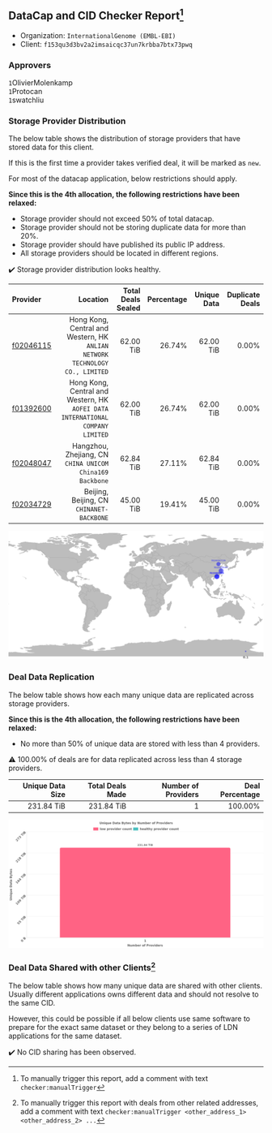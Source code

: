 ## DataCap and CID Checker Report[^1]
 - Organization: `InternationalGenome (EMBL-EBI)`
 - Client: `f153qu3d3bv2a2imsaicqc37un7krbba7btx73pwq`
### Approvers
`1`OlivierMolenkamp<br/>`1`Protocan<br/>`1`swatchliu

### Storage Provider Distribution
The below table shows the distribution of storage providers that have stored data for this client.

If this is the first time a provider takes verified deal, it will be marked as `new`.

For most of the datacap application, below restrictions should apply.

**Since this is the 4th allocation, the following restrictions have been relaxed:**
 - Storage provider should not exceed 50% of total datacap.
 - Storage provider should not be storing duplicate data for more than 20%.
 - Storage provider should have published its public IP address.
 - All storage providers should be located in different regions.

✔️ Storage provider distribution looks healthy.

| Provider                                              |                                                                          Location | Total Deals Sealed | Percentage | Unique Data | Duplicate Deals |
| :---------------------------------------------------- | --------------------------------------------------------------------------------: | -----------------: | ---------: | ----------: | --------------: |
| [f02046115](https://filfox.info/en/address/f02046115) |   Hong Kong, Central and Western, HK<br/>`ANLIAN NETWORK TECHNOLOGY CO., LIMITED` |          62.00 TiB |     26.74% |   62.00 TiB |           0.00% |
| [f01392600](https://filfox.info/en/address/f01392600) | Hong Kong, Central and Western, HK<br/>`AOFEI DATA INTERNATIONAL COMPANY LIMITED` |          62.00 TiB |     26.74% |   62.00 TiB |           0.00% |
| [f02048047](https://filfox.info/en/address/f02048047) |                       Hangzhou, Zhejiang, CN<br/>`CHINA UNICOM China169 Backbone` |          62.84 TiB |     27.11% |   62.84 TiB |           0.00% |
| [f02034729](https://filfox.info/en/address/f02034729) |                                      Beijing, Beijing, CN<br/>`CHINANET-BACKBONE` |          45.00 TiB |     19.41% |   45.00 TiB |           0.00% |

<img src="https://raw.githubusercontent.com/data-preservation-programs/filplus-checker-assets/main/filecoin-project/filecoin-plus-large-datasets/issues/1610/1679209494180.png"/>

### Deal Data Replication
The below table shows how each many unique data are replicated across storage providers.


**Since this is the 4th allocation, the following restrictions have been relaxed:**
- No more than 50% of unique data are stored with less than 4 providers.

⚠️ 100.00% of deals are for data replicated across less than 4 storage providers.

| Unique Data Size | Total Deals Made | Number of Providers | Deal Percentage |
| ---------------: | ---------------: | ------------------: | --------------: |
|       231.84 TiB |       231.84 TiB |                   1 |         100.00% |

<img src="https://raw.githubusercontent.com/data-preservation-programs/filplus-checker-assets/main/filecoin-project/filecoin-plus-large-datasets/issues/1610/1679209495189.png"/>

### Deal Data Shared with other Clients[^3]
The below table shows how many unique data are shared with other clients.
Usually different applications owns different data and should not resolve to the same CID.

However, this could be possible if all below clients use same software to prepare for the exact same dataset or they belong to a series of LDN applications for the same dataset.

✔️ No CID sharing has been observed.

[^1]: To manually trigger this report, add a comment with text `checker:manualTrigger`

[^2]: Deals from those addresses are combined into this report as they are specified with `checker:manualTrigger`

[^3]: To manually trigger this report with deals from other related addresses, add a comment with text `checker:manualTrigger <other_address_1> <other_address_2> ...`

